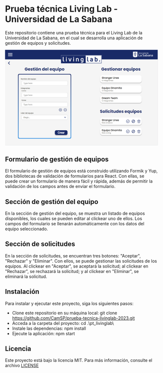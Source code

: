 # Prueba técnica Living Lab - Universidad de La Sabana
Este repositorio contiene una prueba técnica para el Living Lab de la Universidad de La Sabana, en el cual se desarrolla una aplicación de gestión de equipos y solicitudes.

![Implementación](/images/implementation.PNG)

## Formulario de gestión de equipos
El formulario de gestión de equipos está construido utilizando Formik y Yup, dos bibliotecas de validación de formularios para React. Con ellas, se puede crear un formulario de manera fácil y rápida, además de permitir la validación de los campos antes de enviar el formulario.

## Sección de gestión del equipo
En la sección de gestión del equipo, se muestra un listado de equipos disponibles, los cuales se pueden editar al clickear uno de ellos. Los campos del formulario se llenarán automáticamente con los datos del equipo seleccionado.

## Sección de solicitudes
En la sección de solicitudes, se encuentran tres botones: "Aceptar", "Rechazar" y "Eliminar". Con ellos, se puede gestionar las solicitudes de los equipos. Al clickear en "Aceptar", se aceptará la solicitud; al clickear en "Rechazar", se rechazará la solicitud; y al clickear en "Eliminar", se eliminará la solicitud.

## Instalación
Para instalar y ejecutar este proyecto, siga los siguientes pasos:

* Clone este repositorio en su máquina local: git clone https://github.com/CamSP/prueba-tecnica-livinglab-2023.git
* Acceda a la carpeta del proyecto: cd .\pt_livinglab\
* Instale las dependencias: npm install
* Ejecute la aplicación: npm start

## Licencia
Este proyecto está bajo la licencia MIT. Para más información, consulte el archivo [LICENSE](LICENSE)
